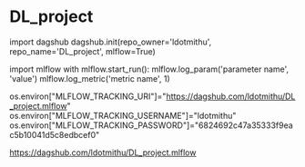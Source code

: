 # DL_project

import dagshub
dagshub.init(repo_owner='ldotmithu', repo_name='DL_project', mlflow=True)

import mlflow
with mlflow.start_run():
  mlflow.log_param('parameter name', 'value')
  mlflow.log_metric('metric name', 1)

os.environ["MLFLOW_TRACKING_URI"]="https://dagshub.com/ldotmithu/DL_project.mlflow"
os.environ["MLFLOW_TRACKING_USERNAME"]="ldotmithu"
os.environ["MLFLOW_TRACKING_PASSWORD"]="6824692c47a35333f9eac5b10041d5c8edbcef0"


https://dagshub.com/ldotmithu/DL_project.mlflow